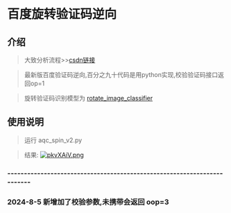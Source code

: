 # 百度旋转验证码逆向

## 介绍
> 大致分析流程>>[csdn链接](https://blog.csdn.net/wh00011/article/details/140658471)

> 最新版百度验证码逆向,百分之九十代码是用python实现,校验验证码接口返回op=1

> 旋转验证码识别模型为 [rotate_image_classifier](https://github.com/HarderThenHarder/rotate_image_classifier) 
## 使用说明
> 运行 aqc_spin_v2.py

> 结果:
> [![pkvXAiV.png](https://s21.ax1x.com/2024/08/05/pkvXAiV.png)](https://imgse.com/i/pkvXAiV)





### ------------------------------------------------------------------------


### 2024-8-5 新增加了校验参数,未携带会返回 oop=3